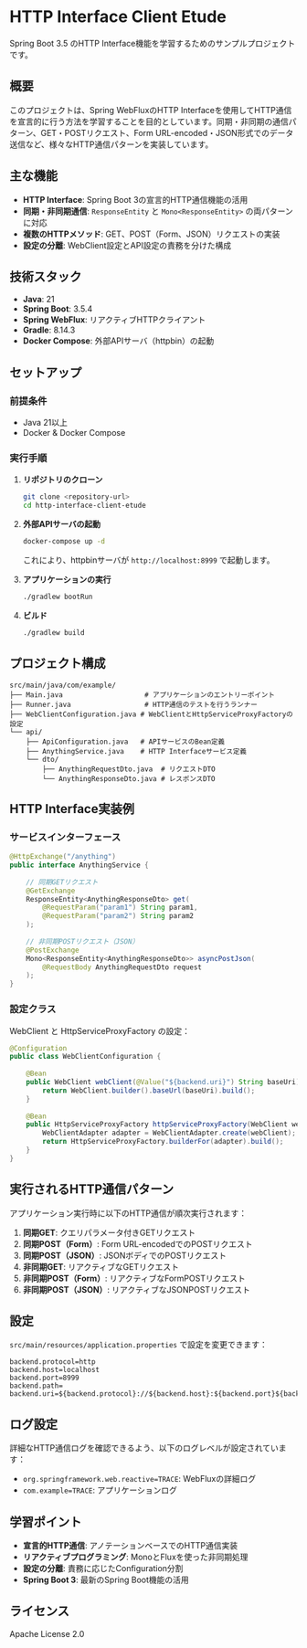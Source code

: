 # HTTP Interface Client Etude

Spring Boot 3.5 のHTTP Interface機能を学習するためのサンプルプロジェクトです。

## 概要

このプロジェクトは、Spring WebFluxのHTTP Interfaceを使用してHTTP通信を宣言的に行う方法を学習することを目的としています。同期・非同期の通信パターン、GET・POSTリクエスト、Form URL-encoded・JSON形式でのデータ送信など、様々なHTTP通信パターンを実装しています。

## 主な機能

- **HTTP Interface**: Spring Boot 3の宣言的HTTP通信機能の活用
- **同期・非同期通信**: `ResponseEntity` と `Mono<ResponseEntity>` の両パターンに対応
- **複数のHTTPメソッド**: GET、POST（Form、JSON）リクエストの実装
- **設定の分離**: WebClient設定とAPI設定の責務を分けた構成

## 技術スタック

- **Java**: 21
- **Spring Boot**: 3.5.4
- **Spring WebFlux**: リアクティブHTTPクライアント
- **Gradle**: 8.14.3
- **Docker Compose**: 外部APIサーバ（httpbin）の起動

## セットアップ

### 前提条件

- Java 21以上
- Docker & Docker Compose

### 実行手順

1. **リポジトリのクローン**
   ```bash
   git clone <repository-url>
   cd http-interface-client-etude
   ```

2. **外部APIサーバの起動**
   ```bash
   docker-compose up -d
   ```
   
   これにより、httpbinサーバが `http://localhost:8999` で起動します。

3. **アプリケーションの実行**
   ```bash
   ./gradlew bootRun
   ```

4. **ビルド**
   ```bash
   ./gradlew build
   ```

## プロジェクト構成

```
src/main/java/com/example/
├── Main.java                    # アプリケーションのエントリーポイント
├── Runner.java                  # HTTP通信のテストを行うランナー
├── WebClientConfiguration.java # WebClientとHttpServiceProxyFactoryの設定
└── api/
    ├── ApiConfiguration.java   # APIサービスのBean定義
    ├── AnythingService.java    # HTTP Interfaceサービス定義
    └── dto/
        ├── AnythingRequestDto.java  # リクエストDTO
        └── AnythingResponseDto.java # レスポンスDTO
```

## HTTP Interface実装例

### サービスインターフェース

```java
@HttpExchange("/anything")
public interface AnythingService {
    
    // 同期GETリクエスト
    @GetExchange
    ResponseEntity<AnythingResponseDto> get(
        @RequestParam("param1") String param1,
        @RequestParam("param2") String param2
    );
    
    // 非同期POSTリクエスト（JSON）
    @PostExchange
    Mono<ResponseEntity<AnythingResponseDto>> asyncPostJson(
        @RequestBody AnythingRequestDto request
    );
}
```

### 設定クラス

WebClient と HttpServiceProxyFactory の設定：

```java
@Configuration
public class WebClientConfiguration {
    
    @Bean
    public WebClient webClient(@Value("${backend.uri}") String baseUri) {
        return WebClient.builder().baseUrl(baseUri).build();
    }
    
    @Bean
    public HttpServiceProxyFactory httpServiceProxyFactory(WebClient webClient) {
        WebClientAdapter adapter = WebClientAdapter.create(webClient);
        return HttpServiceProxyFactory.builderFor(adapter).build();
    }
}
```

## 実行されるHTTP通信パターン

アプリケーション実行時に以下のHTTP通信が順次実行されます：

1. **同期GET**: クエリパラメータ付きGETリクエスト
2. **同期POST（Form）**: Form URL-encodedでのPOSTリクエスト
3. **同期POST（JSON）**: JSONボディでのPOSTリクエスト
4. **非同期GET**: リアクティブなGETリクエスト
5. **非同期POST（Form）**: リアクティブなFormPOSTリクエスト
6. **非同期POST（JSON）**: リアクティブなJSONPOSTリクエスト

## 設定

`src/main/resources/application.properties` で設定を変更できます：

```properties
backend.protocol=http
backend.host=localhost
backend.port=8999
backend.path=
backend.uri=${backend.protocol}://${backend.host}:${backend.port}${backend.path}
```

## ログ設定

詳細なHTTP通信ログを確認できるよう、以下のログレベルが設定されています：

- `org.springframework.web.reactive=TRACE`: WebFluxの詳細ログ
- `com.example=TRACE`: アプリケーションログ

## 学習ポイント

- **宣言的HTTP通信**: アノテーションベースでのHTTP通信実装
- **リアクティブプログラミング**: MonoとFluxを使った非同期処理
- **設定の分離**: 責務に応じたConfiguration分割
- **Spring Boot 3**: 最新のSpring Boot機能の活用

## ライセンス

Apache License 2.0
